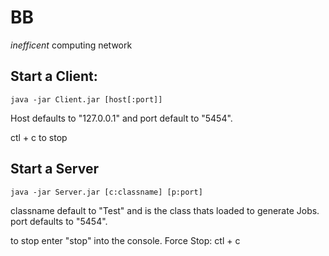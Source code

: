 # BB
*inefficent* computing network


## Start a Client:
```
java -jar Client.jar [host[:port]]
```
Host defaults to "127.0.0.1" and port default to "5454".

ctl + c to stop

## Start a Server
```
java -jar Server.jar [c:classname] [p:port]
```
classname default to "Test" and is the class thats loaded to generate Jobs.
port defaults to "5454".

to stop enter "stop" into the console.
Force Stop: ctl + c
